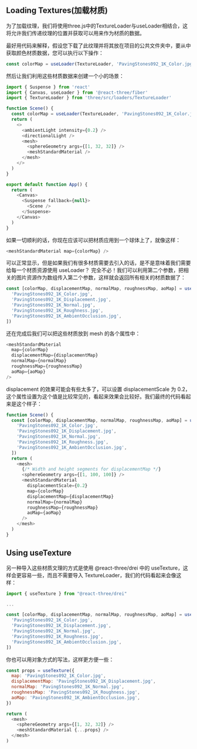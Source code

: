 ## Loading Textures(加载材质)
为了加载纹理，我们将使用three.js中的TextureLoader与useLoader相结合，这将允许我们传递纹理的位置并获取可以用来作为材质的数据。

最好用代码来解释，假设您下载了此纹理并将其放在项目的公共文件夹中，要从中获取颜色材质数据，您可以执行以下操作：
```js
const colorMap = useLoader(TextureLoader, 'PavingStones092_1K_Color.jpg')
```

然后让我们利用这些材质数据来创建一个小的场景：
```js
import { Suspense } from 'react'
import { Canvas, useLoader } from '@react-three/fiber'
import { TextureLoader } from 'three/src/loaders/TextureLoader'

function Scene() {
  const colorMap = useLoader(TextureLoader, 'PavingStones092_1K_Color.jpg')
  return (
    <>
      <ambientLight intensity={0.2} />
      <directionalLight />
      <mesh>
        <sphereGeometry args={[1, 32, 32]} />
        <meshStandardMaterial />
      </mesh>
    </>
  )
}

export default function App() {
  return (
    <Canvas>
      <Suspense fallback={null}>
        <Scene />
      </Suspense>
    </Canvas>
  )
}
```

如果一切顺利的话，你现在应该可以把材质应用到一个球体上了，就像这样：
```js
<meshStandardMaterial map={colorMap} />
```

可以正常显示，但是如果我们有很多材质需要去引入的话，是不是意味着我们需要给每一个材质资源使用 useLoader？
完全不必！我们可以利用第二个参数，把相关的图片资源作为数组传入第二个参数，这样就会返回所有相关的材质数据了：
```js
const [colorMap, displacementMap, normalMap, roughnessMap, aoMap] = useLoader(TextureLoader, [
  'PavingStones092_1K_Color.jpg',
  'PavingStones092_1K_Displacement.jpg',
  'PavingStones092_1K_Normal.jpg',
  'PavingStones092_1K_Roughness.jpg',
  'PavingStones092_1K_AmbientOcclusion.jpg',
])
```

还在完成后我们可以把这些材质放到 mesh 的各个属性中：
```js
<meshStandardMaterial
  map={colorMap}
  displacementMap={displacementMap}
  normalMap={normalMap}
  roughnessMap={roughnessMap}
  aoMap={aoMap}
/>
```

displacement 的效果可能会有些太多了，可以设置 displacementScale 为 0.2，这个属性设置为这个值是比较常见的，看起来效果会比较好。我们最终的代码看起来是这个样子：
```js
function Scene() {
  const [colorMap, displacementMap, normalMap, roughnessMap, aoMap] = useLoader(TextureLoader, [
    'PavingStones092_1K_Color.jpg',
    'PavingStones092_1K_Displacement.jpg',
    'PavingStones092_1K_Normal.jpg',
    'PavingStones092_1K_Roughness.jpg',
    'PavingStones092_1K_AmbientOcclusion.jpg',
  ])
  return (
    <mesh>
      {/* Width and height segments for displacementMap */}
      <sphereGeometry args={[1, 100, 100]} />
      <meshStandardMaterial
        displacementScale={0.2}
        map={colorMap}
        displacementMap={displacementMap}
        normalMap={normalMap}
        roughnessMap={roughnessMap}
        aoMap={aoMap}
      />
    </mesh>
  )
}
```

## Using useTexture
另一种导入这些材质文理的方式是使用 @react-three/drei 中的 useTexture，这样会更容易一些，而且不需要导入 TextureLoader，我们的代码看起来会像这样：
```js
import { useTexture } from "@react-three/drei"

...

const [colorMap, displacementMap, normalMap, roughnessMap, aoMap] = useTexture([
  'PavingStones092_1K_Color.jpg',
  'PavingStones092_1K_Displacement.jpg',
  'PavingStones092_1K_Normal.jpg',
  'PavingStones092_1K_Roughness.jpg',
  'PavingStones092_1K_AmbientOcclusion.jpg',
])
```

你也可以用对象方式的写法，这样更方便一些：
```js
const props = useTexture({
  map: 'PavingStones092_1K_Color.jpg',
  displacementMap: 'PavingStones092_1K_Displacement.jpg',
  normalMap: 'PavingStones092_1K_Normal.jpg',
  roughnessMap: 'PavingStones092_1K_Roughness.jpg',
  aoMap: 'PavingStones092_1K_AmbientOcclusion.jpg',
})

return (
  <mesh>
    <sphereGeometry args={[1, 32, 32]} />
    <meshStandardMaterial {...props} />
  </mesh>
)
```
